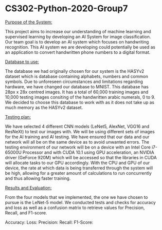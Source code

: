 # CS302-Python-2020-Group7


<ins>Purpose of the System:</ins>

This project aims to increase our understanding of machine learning and supervised learning by developing an AI System for image classification. Our team goal is to develop an AI system which focuses on handwriting recognition. 
This AI system we are developing could potentially be used as an application to convert handwritten phone numbers to a digital format.  

<ins>Database to use:</ins>

The database we had originally chosen for our system is the HASYv2 dataset which is database containing alphabets, numbers and common symbols. Due to unforeseen circumstances and limitations regarding hardware, we have changed our database to MNIST. This database has 28px x 28x centred images. It has a total of 60,000 training images and 10,000 testing images consiting of the handwritten arabic numerals, 0  to 9. We decided to choose this database to work with as it does not take up as much memory as the HASYv2 dataset.


<ins>Testing plan:</ins>

We have selected 4 different CNN models (LeNet5, AlexNet, VGG16 and ResNeXt) to test our images with. We will be using different sets of images for the AI training and AI testing. We have ensured that our data and our network will all be on the same device as to avoid unwanted errors. The testing environment of our network will be on a device with an Intel Core i7-65000U Processor and with CUDA 10.1 using GPU acceleration, an NVIDIA driver (GeForce 920M) which will be accessed so that the libraries in CUDA will allocate tasks to our GPU accordingly. With the CPU and GPU of our device, the rate at which data is being transferred through the system will be high, allowing for a greater amount of calculations to run concurrently and thus allowing faster training. 


<ins>Results and Evaluation:</ins>

From the four models that we implemented, the one we have chosen to pursue is the LeNet-5 model. 
We conducted tests and checks for accuracy and loss as well as a confusion matrix to retrieve values for Precision, Recall, and F1-score.

Accuracy:
Loss:
Precision:
Recall:
F1-Score:



